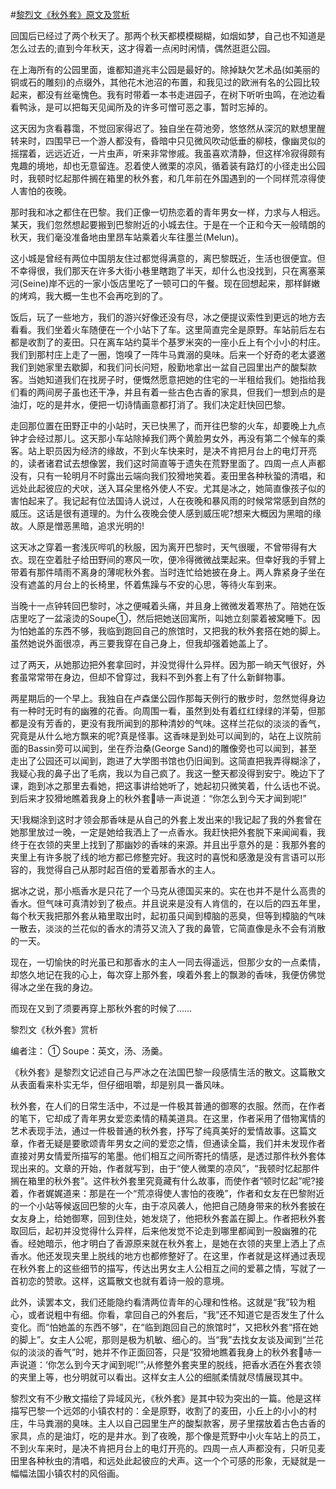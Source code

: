 #[黎烈文《秋外套》原文及赏析](https://www.vrrw.net/wx/8967.html)

回国后已经过了两个秋天了。那两个秋天都模模糊糊，如烟如梦，自己也不知道是怎么过去的;直到今年秋天，这才得着一点闲时闲情，偶然逛逛公园。

在上海所有的公园里面，谁都知道兆丰公园是最好的。除掉缺欠艺术品(如美丽的铜或石的雕刻)的点缀外，其他花木池沼的布置，和我见过的欧洲有名的公园比较起来，都没有丝毫愧色。我有时带着一本书走进园子，在树下听听虫鸣，在池边看看鸭泳，是可以把每天见闻所及的许多可憎可恶之事，暂时忘掉的。

这天因为贪看暮霭，不觉回家得迟了。独自坐在荷池旁，悠悠然从深沉的默想里醒转来时，四围早已一个游人都没有，昏暗中只见微风吹动低垂的柳枝，像幽灵似的摇摆着，远远近近，一片虫声，听来非常惨戚。我虽喜欢清静，但这样冷寂得颇有鬼趣的境地，却也无意留连。忍着使人微栗的凉风，循着装有路灯的小径走出公园时，我顿时忆起那件搁在箱里的秋外套，和几年前在外国遇到的一个同样荒凉得使人害怕的夜晚。

那时我和冰之都住在巴黎。我们正像一切热恋着的青年男女一样，力求与人相远。某天，我们忽然想起要搬到巴黎附近的小城去住。于是在一个正和今天一般晴朗的秋天，我们毫没准备地由里昂车站乘着火车往墨兰(Melun)。



这小城是曾经有两位中国朋友住过都觉得满意的，离巴黎既近，生活也很便宜。但不幸得很，我们那天在许多大街小巷里瞎跑了半天，却什么也没找到，只在离塞莱河(Seine)岸不远的一家小饭店里吃了一顿可口的午餐。现在回想起来，那样鲜嫩的烤鸡，我大概一生也不会再吃到的了。

饭后，玩了一些地方，我们的游兴好像还没有尽，冰之便提议索性到更远的地方去看看。我们坐着火车随便在一个小站下了车。这里简直完全是原野。车站前后左右都是收割了的麦田。只在离车站约莫半个基罗米突的一座小丘上有个小小的村庄。我们到那村庄上走了一圈，饱嗅了一阵牛马粪溺的臭味。后来一个好奇的老太婆邀我们到她家里去歇脚，和我们问长问短，殷勤地拿出一盆自己园里出产的酸梨款客。当她知道我们在找房子时，便慨然愿意把她的住宅的一半租给我们。她指给我们看的两间房子虽也还干净，并且有着一些古色古香的家具，但我们一想到点的是油灯，吃的是井水，便把一切诗情画意都打消了。我们决定赶快回巴黎。

走回那位置在田野正中的小站时，天已快黑了，而开往巴黎的火车，却要晚上九点钟才会经过那儿。这天那小车站除掉我们两个黄脸男女外，再没有第二个候车的乘客。站上职员因为经济的缘故，不到火车快来时，是决不肯把月台上的电灯开亮的，读者诸君试去想像罢，我们这时简直等于遗失在荒野里面了。四周一点人声都没有，只有一轮明月不时露出云端向我们狡猾地笑着。麦田里各种秋蛩的清唱，和远处此起彼应的犬吠，送入耳朵里格外使人不安。尤其是冰之，她简直像孩子似的害怕起来了。我记起有位法国诗人说过，人在夜晚和暴风雨的时候常常感到自然的威压。这话是很有道理的。为什么夜晚会使人感到威压呢?想来大概因为黑暗的缘故。人原是憎恶黑暗，追求光明的!

这天冰之穿着一套浅灰哔叽的秋服，因为离开巴黎时，天气很暖，不曾带得有大衣。现在空着肚子给田野间的寒风一吹，便冷得微微战栗起来。但幸好我的手臂上带着有那件晴雨不离身的薄呢秋外套。当时连忙给她披在身上。两人靠紧身子坐在没有遮盖的月台上的长椅里，怀着焦躁与不安的心思，等待火车到来。

当晚十一点钟转回巴黎时，冰之便喊着头痛，并且身上微微发着寒热了。陪她在饭店里吃了一盆滚烫的Soupe①，然后把她送回寓所，叫她立刻蒙着被窝睡下。因为怕她盖的东西不够，我临到跑回自己的旅馆时，又把我的秋外套搭在她的脚上。虽然她说外面很凉，再三要我穿在自己身上，但我却强着她盖上了。

过了两天，从她那边把外套拿回时，并没觉得什么异样。因为那一晌天气很好，外套虽常常带在身边，但却不曾穿过，我料不到外套上有了什么新鲜物事。

两星期后的一个早上。我独自在卢森堡公园作那每天例行的散步时，忽然觉得身边有一种时无时有的幽雅的花香。向周围一看，虽然到处有着红红绿绿的洋菊，但那都是没有芳香的，更没有我所闻到的那种清妙的气味。这样兰花似的淡淡的香气，究竟是从什么地方飘来的呢?真是怪事。这香味是到处可以闻到的，站在上议院前面的Bassin旁可以闻到，坐在乔治桑(George Sand)的雕像旁也可以闻到，甚至走出了公园还可以闻到，跑进了大学图书馆也仍旧闻到。这简直把我弄得糊涂了，我疑心我的鼻子出了毛病，我以为自己疯了。我这一整天都没得到安宁。晚边下了课，跑到冰之那里去看她，把这事讲给她听了，她起初只微笑着，什么话也不说。到后来才狡猾地瞧着我身上的秋外套哧一声说道：“你怎么到今天才闻到呢!”

天!我糊涂到这时才领会那香味是从自己的外套上发出来的!我记起了我的外套曾在她那里放过一晚，一定是她给我洒上了一点香水。我赶快把外套脱下来闻闻看，我终于在衣领的夹里上找到了那幽妙的香味的来源。并且出乎意外的是：我那外套的夹里上有许多脱了线的地方都已修整完好。我这时的喜悦和感激是没有言语可以形容的，我觉得自己从那时起百倍的爱着那香水的主人。

据冰之说，那小瓶香水是只花了一个马克从德国买来的。实在也并不是什么高贵的香水。但气味可真清妙到了极点。并且说来是没有人肯信的，在以后的四五年里，每个秋天我把那外套从箱里取出时，起初虽只闻到樟脑的恶臭，但等到樟脑的气味一散去，淡淡的兰花似的香水的清芬又流入了我的鼻管，它简直像是永不会有消散的一天。

现在，一切愉快的时光虽已和那香水的主人一同去得遥远，但那少女的一点柔情，却悠久地记在我的心上，每次穿上那外套，嗅着外套上的飘渺的香味，我便仿佛觉得冰之坐在我的身边。

而现在又到了须要再穿上那秋外套的时候了……

黎烈文《秋外套》赏析

编者注： ① Soupe：英文，汤、汤羹。

《秋外套》是黎烈文记述自己与严冰之在法国巴黎一段感情生活的散文。这篇散文从表面看来朴实无华，但仔细咀嚼，却是别具一番风味。

秋外套，在人们的日常生活中，不过是一件极其普通的御寒的衣服。然而，在作者的笔下，它却成了青年男女爱恋柔情的精美道具。在这里，作者采用了借物寓情的艺术表现手法，通过一件极普通的秋外套，抒写了纯真美好的爱情故事。这篇文章，作者无疑是要歌颂青年男女之间的爱恋之情，但通读全篇，我们并未发现作者直接对男女情爱所描写的笔墨。他们相互之间所寄托的情感，是透过那件秋外套体现出来的。文章的开始，作者就写到，由于“使人微栗的凉风”，“我顿时忆起那件搁在箱里的秋外套”。这件秋外套里究竟藏有什么故事，而使作者“顿时忆起”呢?接着，作者娓娓道来：那是在一个“荒凉得使人害怕的夜晚”，作者和女友在巴黎附近的一个小站等候返回巴黎的火车，由于凉风袭人，他把自己随身带来的秋外套披在女友身上，给她御寒，回到住处，她发烧了，他把秋外套盖在脚上。作者把秋外套取回后，起初并没觉得什么异样，后来他发觉不论走到哪里都闻到一股幽雅的花香。经她暗示，他才明白了香源原来就在秋外套上，是她在衣领的夹里上洒上了点香水。他还发现夹里上脱线的地方也都修整好了。在这里，作者就是这样通过表现在秋外套上的这些细节的描写，传达出男女主人公相互之间的爱慕之情，写就了一首初恋的赞歌。这样，这篇散文也就有着诗一般的意境。

此外，读罢本文，我们还能隐约看清两位青年的心理和性格。这就是“我”较为粗心，或者说粗中有细。你看，拿回自己的外套后，“我”还不知道它是否发生了什么变化。而“怕她盖的东西不够”，在“临到跑回自己的旅馆时”，又把秋外套“搭在她的脚上”。女主人公呢，那则是极为机敏、细心的。当“我”去找女友谈及闻到“兰花似的淡淡的香气”时，她并不作正面回答，只是“狡猾地瞧着我身上的秋外套哧一声说道：‘你怎么到今天才闻到呢!’”;从修整外套夹里的脱线，把香水洒在外套衣领的夹里上等，也分明就可以看出。这样女主人公的细腻柔情就尽情展现其中。

黎烈文有不少散文描绘了异域风光，《秋外套》是其中较为突出的一篇。他是这样描写巴黎一个远郊的小镇农村的：全是原野，收割了的麦田，小丘上的小小的村庄，牛马粪溺的臭味。主人以自己园里生产的酸梨款客，房子里摆放着古色古香的家具，点的是油灯，吃的是井水。到了夜晚，那个像是荒野中小火车站上的员工，不到火车来时，是决不肯把月台上的电灯开亮的。四周一点人声都没有，只听见麦田里各种秋虫的清唱，和远处此起彼应的犬声。这一个个可感的形象，无疑就是一幅幅法国小镇农村的风俗画。

